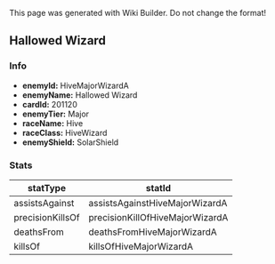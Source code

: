 <span class="wiki-builder">This page was generated with Wiki Builder. Do not change the format!</span>

## Hallowed Wizard
### Info
* **enemyId:** HiveMajorWizardA
* **enemyName:** Hallowed Wizard
* **cardId:** 201120
* **enemyTier:** Major
* **raceName:** Hive
* **raceClass:** HiveWizard
* **enemyShield:** SolarShield

### Stats
statType | statId
-------- | ------
assistsAgainst | assistsAgainstHiveMajorWizardA
precisionKillsOf | precisionKillOfHiveMajorWizardA
deathsFrom | deathsFromHiveMajorWizardA
killsOf | killsOfHiveMajorWizardA

